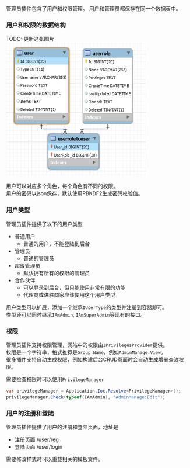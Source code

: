 管理员插件包含了用户和权限管理。
用户和管理员都保存在同一个数据表中。

### 用户和权限的数据结构
TODO: 更新这张图片
![用户和权限的ER图](../img/er_user_role.jpg)

用户可以对应多个角色，每个角色有不同的权限。<br/>
用户的密码以json保存，默认使用PBKDF2生成密码校验值。<br/>

### 用户类型

管理员插件提供了以下的用户类型

- 普通用户
	- 普通的用户，不能登陆到后台
- 管理员
	- 普通的管理员
- 超级管理员
	- 默认拥有所有的权限的管理员
- 合作伙伴
	- 可以登录到后台，但只能使用非常有限的功能
	- 代理商或进驻商家应该使用这个用户类型

用户类型可以扩展，添加一个继承`IUserType`的类型并注册到容器即可。<br/>
类型还可以同时继承`IAmAdmin`, `IAmSuperAdmin`等现有的接口。<br/>

### 权限

管理员插件支持权限管理，网站中的权限由`IPrivilegesProvider`提供。<br/>
权限是一个字符串，格式推荐是`Group:Name`，例如`AdminManage:View`。<br/>
很多插件支持自动生成权限，例如构建后台CRUD页面时会自动生成增删查改权限。<br/>

需要检查权限时可以使用`PrivilegeManager`
``` csharp
var privilegeManager = Application.Ioc.Resolve<PrivilegeManager>();
privilegeManager.Check(typeof(IAmAdmin), "AdminManage:Edit");
```

### 用户的注册和登陆

管理员插件提供了用户的注册和登陆页面，地址是

- 注册页面 /user/reg
- 登陆页面 /user/login

需要修改样式时可以重载相关的模板文件。
